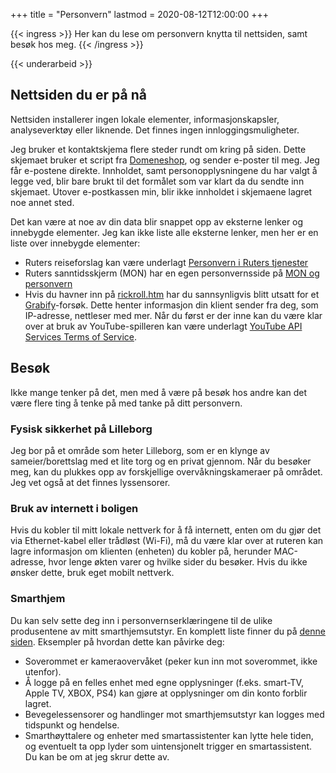 +++
title = "Personvern"
lastmod = 2020-08-12T12:00:00
+++

{{< ingress >}}
Her kan du lese om personvern knytta til nettsiden, samt besøk hos meg.
{{< /ingress >}}

{{< underarbeid >}}

## Nettsiden du er på nå

Nettsiden installerer ingen lokale elementer, informasjonskapsler,
analyseverktøy eller liknende. Det finnes ingen innloggingsmuligheter.

Jeg bruker et kontaktskjema flere steder rundt om kring på siden. Dette skjemaet bruker et script fra [Domeneshop](https://domene.shop/faq?id=61&section=21), og sender e-poster til meg. Jeg får e-postene direkte. Innholdet, samt personopplysningene du har valgt å legge ved, blir bare brukt til det formålet som var klart da du sendte inn skjemaet. Utover e-postkassen min, blir ikke innholdet i skjemaene lagret noe annet sted.

Det kan være at noe av din data blir snappet opp av eksterne lenker
og innebygde elementer. Jeg kan ikke liste alle eksterne lenker, men her er en liste over
innebygde elementer:

- Ruters reiseforslag kan være underlagt [Personvern i Ruters tjenester](https://ruter.no/fa-hjelp/vilkar/personvern/)
- Ruters sanntidsskjerm (MON) har en egen personvernsside på [MON og personvern](https://ruter.no/fa-hjelp/vilkar/personvern/mon-og-personvern/)
- Hvis du havner inn på [rickroll.htm](http://pdog.no/rickroll) har du
  sannsynligvis blitt utsatt for et [Grabify](https://grabify.link)-forsøk.
  Dette henter informasjon din klient sender fra deg, som IP-adresse, nettleser
  med mer. Når du først er der inne kan du være klar over at bruk av
  YouTube-spilleren kan være underlagt [YouTube API Services Terms of
  Service](https://developers.google.com/youtube/terms/api-services-terms-of-service-emea#user-privacy).

## Besøk

Ikke mange tenker på det, men med å være på besøk hos andre kan det være
flere ting å tenke på med tanke på ditt personvern.

### Fysisk sikkerhet på Lilleborg

Jeg bor på et område som heter Lilleborg, som er en klynge av
sameier/borettslag med et lite torg og en privat gjennom. Når du besøker meg,
kan du plukkes opp av forskjellige overvåkningskameraer på området. Jeg vet
også at det finnes lyssensorer.

### Bruk av internett i boligen

Hvis du kobler til mitt lokale nettverk for å få internett, enten om du gjør
det via Ethernet-kabel eller trådløst (Wi-Fi), må du være klar over at
ruteren kan lagre informasjon om klienten (enheten) du kobler på, herunder
MAC-adresse, hvor lenge økten varer og hvilke sider du besøker. Hvis du ikke
ønsker dette, bruk eget mobilt nettverk.

### Smarthjem

Du kan selv sette deg inn i personvernserklæringene til de ulike produsentene
av mitt smarthjemsutstyr. En komplett liste finner du på [denne
siden](/smarthjem). Eksempler på hvordan dette kan påvirke deg:

- Soverommet er kameraovervåket (peker kun inn mot soverommet, ikke utenfor).
- Å logge på en felles enhet med egne opplysninger (f.eks. smart-TV, Apple
  TV, XBOX, PS4) kan gjøre at opplysninger om din konto forblir lagret.
- Bevegelessensorer og handlinger mot smarthjemsutstyr kan logges med
  tidspunkt og hendelse.
- Smarthøyttalere og enheter med smartassistenter kan lytte hele tiden, og
  eventuelt ta opp lyder som uintensjonelt trigger en smartassistent. Du kan be
  om at jeg skrur dette av.
